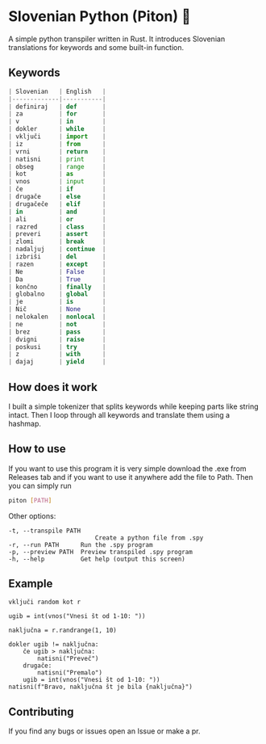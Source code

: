 # Slovenian Python (Piton) 🐍

A simple python transpiler written in Rust.
It introduces Slovenian translations for keywords and some built-in function.

## Keywords

```py
| Slovenian   | English   |
|-------------|-----------|
| definiraj   | def       |
| za          | for       |
| v           | in        |
| dokler      | while     |
| vključi     | import    |
| iz          | from      |
| vrni        | return    |
| natisni     | print     |
| obseg       | range     |
| kot         | as        |
| vnos        | input     |
| če          | if        |
| drugače     | else      |
| drugačeče   | elif      |
| in          | and       |
| ali         | or        |
| razred      | class     |
| preveri     | assert    |
| zlomi       | break     |
| nadaljuj    | continue  |
| izbriši     | del       |
| razen       | except    |
| Ne          | False     |
| Da          | True      |
| končno      | finally   |
| globalno    | global    |
| je          | is        |
| Nič         | None      |
| nelokalen   | nonlocal  |
| ne          | not       |
| brez        | pass      |
| dvigni      | raise     |
| poskusi     | try       |
| z           | with      |
| dajaj       | yield     |
```

## How does it work

I built a simple tokenizer that splits keywords while keeping parts like string intact. Then I loop through all keywords and translate them using a hashmap.

## How to use

If you want to use this program it is very simple download the .exe from Releases tab and if you want to use it anywhere add the file to Path.
Then you can simply run

```bash
piton [PATH]
```

Other options:

```
-t, --transpile PATH
                        Create a python file from .spy
-r, --run PATH      Run the .spy program
-p, --preview PATH  Preview transpiled .spy program
-h, --help          Get help (output this screen)
```

## Example

```
vključi random kot r

ugib = int(vnos("Vnesi št od 1-10: "))

naključna = r.randrange(1, 10)

dokler ugib != naključna:
    če ugib > naključna:
        natisni("Preveč")
    drugače:
        natisni("Premalo")
    ugib = int(vnos("Vnesi št od 1-10: "))
natisni(f"Bravo, naključna št je bila {naključna}")
```

## Contributing

If you find any bugs or issues open an Issue or make a pr.
